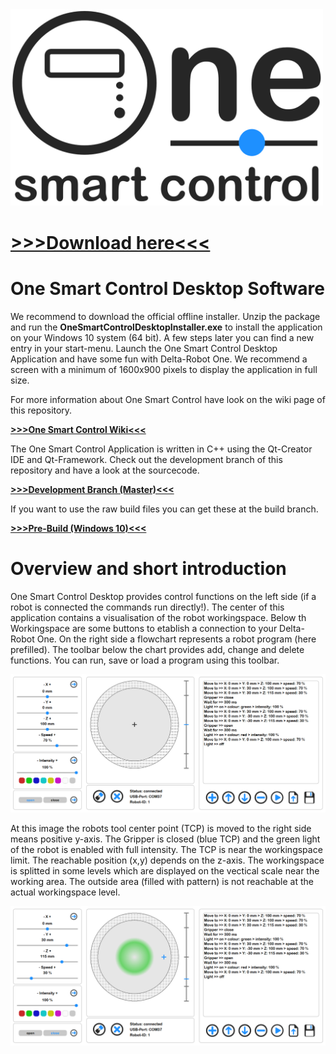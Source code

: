 <Img src="https://github.com/deltarobotone/image_database/blob/master/logos/logos%20(8).PNG" width=500>

# [**>>>Download here<<<**](https://github.com/deltarobotone/one_smart_control_desktop/archive/v0.1-install.zip)
# One Smart Control Desktop Software  

We recommend to download the official offline installer. Unzip the package and run the **OneSmartControlDesktopInstaller.exe** to install the application on your Windows 10 system (64 bit). A few steps later you can find a new entry in your start-menu. Launch the One Smart Control Desktop Application and have some fun with Delta-Robot One. We recommend a screen with a minimum of 1600x900 pixels to display the application in full size. 

For more information about One Smart Control have look on the wiki page of this repository.

[**>>>One Smart Control Wiki<<<**](https://github.com/deltarobotone/one_smart_control_desktop/wiki)

The One Smart Control Application is written in C++ using the Qt-Creator IDE and Qt-Framework. Check out the development branch of this repository and have a look at the sourcecode.

[**>>>Development Branch (Master)<<<**](https://github.com/deltarobotone/one_smart_control_desktop/tree/master)

If you want to use the raw build files you can get these at the build branch.

[**>>>Pre-Build (Windows 10)<<<**](https://github.com/deltarobotone/one_smart_control_desktop/tree/prebuild-win10)

# Overview and short introduction

One Smart Control Desktop provides control functions on the left side (if a robot is connected the commands run directly!). The center of this application contains a visualisation of the robot workingspace. Below th Workingspace are some buttons to etablish a connection to your Delta-Robot One. On the right side a flowchart represents a robot program (here prefilled). The toolbar below the chart provides add, change and delete functions. You can run, save or load a program using this toolbar.

[<img src="https://raw.githubusercontent.com/deltarobotone/image_database/master/smart_control/smart_control%20(1).png" width="1000">](https://raw.githubusercontent.com/deltarobotone/image_database/master/smart_control/smart_control%20(1).png)



At this image the robots tool center point (TCP) is moved to the right side means positive y-axis. The Gripper is closed (blue TCP) and the green light of the robot is enabled with full intensity. The TCP is near the workingspace limit. The reachable position (x,y) depends on the z-axis. The workingspace is splitted in some levels which are displayed on the vectical scale near the working area. The outside area (filled with pattern) is not reachable at the actual workingspace level.

[<img src="https://raw.githubusercontent.com/deltarobotone/image_database/master/smart_control/smart_control%20(2).png" width="1000">](https://raw.githubusercontent.com/deltarobotone/image_database/master/smart_control/smart_control%20(2).png)
